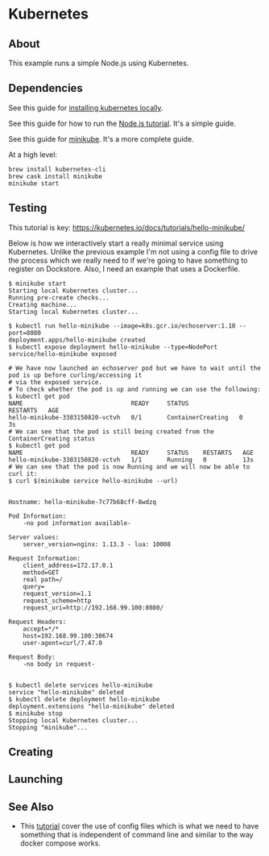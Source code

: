 # Kubernetes

## About

This example runs a simple Node.js using Kubernetes.

## Dependencies

See this guide for [installing kubernetes locally](https://kubernetes.io/docs/tasks/tools/install-minikube/).

See this guide for how to run the [Node.js tutorial](https://kubernetes.io/docs/tutorials/hello-minikube/).  It's a simple guide.

See this guide for [minikube](https://kubernetes.io/docs/setup/minikube/).  It's a more complete guide.

At a high level:

```
brew install kubernetes-cli
brew cask install minikube
minikube start
```

## Testing

This tutorial is key: https://kubernetes.io/docs/tutorials/hello-minikube/

Below is how we interactively start a really minimal service using Kubernetes.  Unlike the previous example I'm not using a config file to drive the process which we really need to if we're going to have something to register on Dockstore.  Also, I need an example that uses a Dockerfile.

```
$ minikube start
Starting local Kubernetes cluster...
Running pre-create checks...
Creating machine...
Starting local Kubernetes cluster...

$ kubectl run hello-minikube --image=k8s.gcr.io/echoserver:1.10 --port=8080
deployment.apps/hello-minikube created
$ kubectl expose deployment hello-minikube --type=NodePort
service/hello-minikube exposed

# We have now launched an echoserver pod but we have to wait until the pod is up before curling/accessing it
# via the exposed service.
# To check whether the pod is up and running we can use the following:
$ kubectl get pod
NAME                              READY     STATUS              RESTARTS   AGE
hello-minikube-3383150820-vctvh   0/1       ContainerCreating   0          3s
# We can see that the pod is still being created from the ContainerCreating status
$ kubectl get pod
NAME                              READY     STATUS    RESTARTS   AGE
hello-minikube-3383150820-vctvh   1/1       Running   0          13s
# We can see that the pod is now Running and we will now be able to curl it:
$ curl $(minikube service hello-minikube --url)


Hostname: hello-minikube-7c77b68cff-8wdzq

Pod Information:
	-no pod information available-

Server values:
	server_version=nginx: 1.13.3 - lua: 10008

Request Information:
	client_address=172.17.0.1
	method=GET
	real path=/
	query=
	request_version=1.1
	request_scheme=http
	request_uri=http://192.168.99.100:8080/

Request Headers:
	accept=*/*
	host=192.168.99.100:30674
	user-agent=curl/7.47.0

Request Body:
	-no body in request-


$ kubectl delete services hello-minikube
service "hello-minikube" deleted
$ kubectl delete deployment hello-minikube
deployment.extensions "hello-minikube" deleted
$ minikube stop
Stopping local Kubernetes cluster...
Stopping "minikube"...
```

## Creating

## Launching

## See Also

* This [tutorial](https://kubernetes.io/docs/tasks/configure-pod-container/configure-pod-configmap/) cover the use of config files which is what we need to have something that is independent of command line and similar to the way docker compose works.
